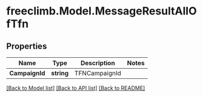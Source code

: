 # freeclimb.Model.MessageResultAllOfTfn

## Properties

Name | Type | Description | Notes
------------ | ------------- | ------------- | -------------
**CampaignId** | **string** | TFNCampaignId | 

[[Back to Model list]](../README.md#documentation-for-models) [[Back to API list]](../README.md#documentation-for-api-endpoints) [[Back to README]](../README.md)

